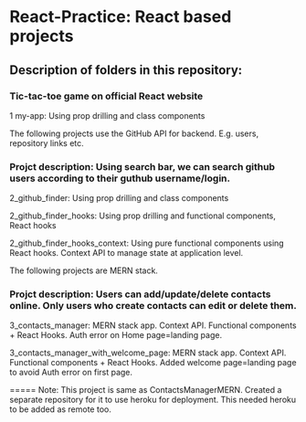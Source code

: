 # React-Practice: React based projects

## Description of folders in this repository:

### Tic-tac-toe game on official React website

1 my-app: Using prop drilling and class components

The following projects use the GitHub API for backend. E.g. users, repository links etc.

### Projct description: Using search bar, we can search github users according to their guthub username/login.

2_github_finder: Using prop drilling and class components

2_github_finder_hooks: Using prop drilling and functional components, React hooks

2_github_finder_hooks_context: Using pure functional components using React hooks. Context API to manage state at application level.

The following projects are MERN stack. 

### Projct description: Users can add/update/delete contacts online. Only users who create contacts can edit or delete them.

3_contacts_manager: MERN stack app. Context API. Functional components + React Hooks. Auth error on Home page=landing page.

3_contacts_manager_with_welcome_page: MERN stack app. Context API. Functional components + React Hooks. Added welcome page=landing page to avoid Auth error on first page.

=====
Note: This project is same as ContactsManagerMERN. Created a separate repository for it to use heroku for deployment. This needed heroku to be added as remote too.